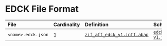 # EDCK File Format

File | Cardinality | Definition | Schema | Example
:--- | :--- | :--- | :--- | :---
`<name>.edck.json` | 1 | [`zif_aff_edck_v1.intf.abap`](./type/zif_aff_edck_v1.intf.abap) | [`edck-v1.json`](./edck-v1.json)

